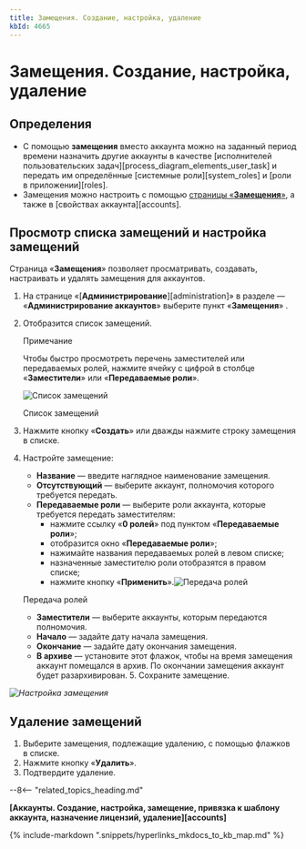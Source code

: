 ```yaml
---
title: Замещения. Создание, настройка, удаление
kbId: 4665
---
```


# Замещения. Создание, настройка, удаление

## Определения

- С помощью **замещения** вместо аккаунта можно на заданный период времени назначить другие аккаунты в качестве [исполнителей пользовательских задач][process_diagram_elements_user_task] и передать им определённые [системные роли][system_roles] и [роли в приложении][roles].
- Замещения можно настроить с помощью [страницы «**Замещения**»](#просмотр-списка-замещений-и-настройка-замещений), а также в [свойствах аккаунта][accounts].

## Просмотр списка замещений и настройка замещений

Страница «**Замещения**» позволяет просматривать, создавать, настраивать и удалять замещения для аккаунтов.

1. На странице «[**Администрирование**][administration]» в разделе — «**Администрирование аккаунтов**» выберите пункт «**Замещения**» *‌*.
2. Отобразится список замещений.

   Примечание

   Чтобы быстро просмотреть перечень заместителей или передаваемых ролей, нажмите ячейку с цифрой в столбце «**Заместители**» или «**Передаваемые роли**».

   ![Список замещений](https://kb.comindware.ru/assets/substitutions.png)

   Список замещений
3. Нажмите кнопку «**Создать**» или дважды нажмите строку замещения в списке.
4. Настройте замещение:

   - **Название** — введите наглядное наименование замещения.
   - **Отсутствующий** — выберите аккаунт, полномочия которого требуется передать.
   - **Передаваемые роли** — выберите роли аккаунта, которые требуется передать заместителям:
     - нажмите ссылку «**0 ролей**» под пунктом «**Передаваемые роли**»;
     - отобразится окно «**Передаваемые роли**»;
     - нажимайте названия передаваемых ролей в левом списке;
     - назначенные заместителю роли отобразятся в правом списке;
     - нажмите кнопку «**Применить**».![Передача ролей](https://kb.comindware.ru/assets/substitution_assigned_roles.png)

   Передача ролей

   - **Заместители** — выберите аккаунты, которым передаются полномочия.
   - **Начало** — задайте дату начала замещения.
   - **Окончание** — задайте дату окончания замещения.
   - **В архиве** — установите этот флажок, чтобы на время замещения аккаунт помещался в архив. По окончании замещения аккаунт будет разархивирован. 5. Сохраните замещение.

_![Настройка замещения](https://kb.comindware.ru/assets/substitution_properties.png)_

## Удаление замещений

1. Выберите замещения, подлежащие удалению, с помощью флажков в списке.
2. Нажмите кнопку «**Удалить**».
3. Подтвердите удаление.

--8<-- "related_topics_heading.md"

**[Аккаунты. Создание, настройка, замещение, привязка к шаблону аккаунта, назначение лицензий, удаление][accounts]**

{% include-markdown ".snippets/hyperlinks_mkdocs_to_kb_map.md" %}
